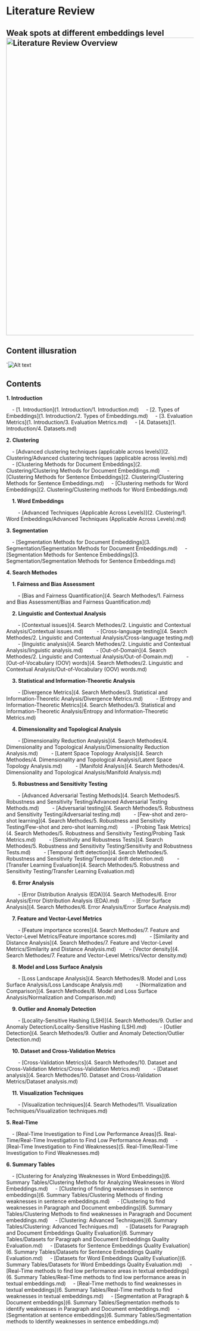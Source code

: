 # Literature Review

## Weak spots at different embeddings level<img title="" src="file:///home/z/Documents/DK_2025/Literature_Review/diagram.svg" alt="Literature Review Overview" width="800">

## 

## Content illusration

`![Alt text](https://github.com/Ziv2/EmbeddingDiagnostics/blob/master/diagram.svg)

## Contents

**1. Introduction**

&nbsp;&nbsp;&nbsp;&nbsp;- [1. Introduction](1. Introduction/1. Introduction.md)
&nbsp;&nbsp;&nbsp;&nbsp;- [2. Types of Embeddings](1. Introduction/2. Types of Embeddings.md)
&nbsp;&nbsp;&nbsp;&nbsp;- [3. Evaluation Metrics](1. Introduction/3. Evaluation Metrics.md)
&nbsp;&nbsp;&nbsp;&nbsp;- [4. Datasets](1. Introduction/4. Datasets.md)

**2. Clustering**

&nbsp;&nbsp;&nbsp;&nbsp;- [Advanced clustering techniques (applicable across levels)](2. Clustering/Advanced clustering techniques (applicable across levels).md)
&nbsp;&nbsp;&nbsp;&nbsp;- [Clustering Methods for Document Embeddings](2. Clustering/Clustering Methods for Document Embeddings.md)
&nbsp;&nbsp;&nbsp;&nbsp;- [Clustering Methods for Sentence Embeddings](2. Clustering/Clustering Methods for Sentence Embeddings.md)
&nbsp;&nbsp;&nbsp;&nbsp;- [Clustering methods for Word Embeddings](2. Clustering/Clustering methods for Word Embeddings.md)

&nbsp;&nbsp;&nbsp;&nbsp;**1. Word Embeddings**

&nbsp;&nbsp;&nbsp;&nbsp;&nbsp;&nbsp;&nbsp;&nbsp;- [Advanced Techniques (Applicable Across Levels)](2. Clustering/1. Word Embeddings/Advanced Techniques (Applicable Across Levels).md)

**3. Segmentation**

&nbsp;&nbsp;&nbsp;&nbsp;- [Segmentation Methods for Document Embeddings](3. Segmentation/Segmentation Methods for Document Embeddings.md)
&nbsp;&nbsp;&nbsp;&nbsp;- [Segmentation Methods for Sentence Embeddings](3. Segmentation/Segmentation Methods for Sentence Embeddings.md)

**4. Search Methodes**

&nbsp;&nbsp;&nbsp;&nbsp;**1. Fairness and Bias Assessment**

&nbsp;&nbsp;&nbsp;&nbsp;&nbsp;&nbsp;&nbsp;&nbsp;- [Bias and Fairness Quantification](4. Search Methodes/1. Fairness and Bias Assessment/Bias and Fairness Quantification.md)

&nbsp;&nbsp;&nbsp;&nbsp;**2. Linguistic and Contextual Analysis**

&nbsp;&nbsp;&nbsp;&nbsp;&nbsp;&nbsp;&nbsp;&nbsp;- [Contextual issues](4. Search Methodes/2. Linguistic and Contextual Analysis/Contextual issues.md)
&nbsp;&nbsp;&nbsp;&nbsp;&nbsp;&nbsp;&nbsp;&nbsp;- [Cross-language testing](4. Search Methodes/2. Linguistic and Contextual Analysis/Cross-language testing.md)
&nbsp;&nbsp;&nbsp;&nbsp;&nbsp;&nbsp;&nbsp;&nbsp;- [linguistic analysis](4. Search Methodes/2. Linguistic and Contextual Analysis/linguistic analysis.md)
&nbsp;&nbsp;&nbsp;&nbsp;&nbsp;&nbsp;&nbsp;&nbsp;- [Out-of-Domain](4. Search Methodes/2. Linguistic and Contextual Analysis/Out-of-Domain.md)
&nbsp;&nbsp;&nbsp;&nbsp;&nbsp;&nbsp;&nbsp;&nbsp;- [Out-of-Vocabulary (OOV) words](4. Search Methodes/2. Linguistic and Contextual Analysis/Out-of-Vocabulary (OOV) words.md)

&nbsp;&nbsp;&nbsp;&nbsp;**3. Statistical and Information-Theoretic Analysis**

&nbsp;&nbsp;&nbsp;&nbsp;&nbsp;&nbsp;&nbsp;&nbsp;- [Divergence Metrics](4. Search Methodes/3. Statistical and Information-Theoretic Analysis/Divergence Metrics.md)
&nbsp;&nbsp;&nbsp;&nbsp;&nbsp;&nbsp;&nbsp;&nbsp;- [Entropy and Information-Theoretic Metrics](4. Search Methodes/3. Statistical and Information-Theoretic Analysis/Entropy and Information-Theoretic Metrics.md)

&nbsp;&nbsp;&nbsp;&nbsp;**4. Dimensionality and Topological Analysis**

&nbsp;&nbsp;&nbsp;&nbsp;&nbsp;&nbsp;&nbsp;&nbsp;- [Dimensionality Reduction Analysis](4. Search Methodes/4. Dimensionality and Topological Analysis/Dimensionality Reduction Analysis.md)
&nbsp;&nbsp;&nbsp;&nbsp;&nbsp;&nbsp;&nbsp;&nbsp;- [Latent Space Topology Analysis](4. Search Methodes/4. Dimensionality and Topological Analysis/Latent Space Topology Analysis.md)
&nbsp;&nbsp;&nbsp;&nbsp;&nbsp;&nbsp;&nbsp;&nbsp;- [Manifold Analysis](4. Search Methodes/4. Dimensionality and Topological Analysis/Manifold Analysis.md)

&nbsp;&nbsp;&nbsp;&nbsp;**5. Robustness and Sensitivity Testing**

&nbsp;&nbsp;&nbsp;&nbsp;&nbsp;&nbsp;&nbsp;&nbsp;- [Advanced Adversarial Testing Methods](4. Search Methodes/5. Robustness and Sensitivity Testing/Advanced Adversarial Testing Methods.md)
&nbsp;&nbsp;&nbsp;&nbsp;&nbsp;&nbsp;&nbsp;&nbsp;- [Adversarial testing](4. Search Methodes/5. Robustness and Sensitivity Testing/Adversarial testing.md)
&nbsp;&nbsp;&nbsp;&nbsp;&nbsp;&nbsp;&nbsp;&nbsp;- [Few-shot and zero-shot learning](4. Search Methodes/5. Robustness and Sensitivity Testing/Few-shot and zero-shot learning.md)
&nbsp;&nbsp;&nbsp;&nbsp;&nbsp;&nbsp;&nbsp;&nbsp;- [Probing Task Metrics](4. Search Methodes/5. Robustness and Sensitivity Testing/Probing Task Metrics.md)
&nbsp;&nbsp;&nbsp;&nbsp;&nbsp;&nbsp;&nbsp;&nbsp;- [Sensitivity and Robustness Tests](4. Search Methodes/5. Robustness and Sensitivity Testing/Sensitivity and Robustness Tests.md)
&nbsp;&nbsp;&nbsp;&nbsp;&nbsp;&nbsp;&nbsp;&nbsp;- [Temporal drift detection](4. Search Methodes/5. Robustness and Sensitivity Testing/Temporal drift detection.md)
&nbsp;&nbsp;&nbsp;&nbsp;&nbsp;&nbsp;&nbsp;&nbsp;- [Transfer Learning Evaluation](4. Search Methodes/5. Robustness and Sensitivity Testing/Transfer Learning Evaluation.md)

&nbsp;&nbsp;&nbsp;&nbsp;**6. Error Analysis**

&nbsp;&nbsp;&nbsp;&nbsp;&nbsp;&nbsp;&nbsp;&nbsp;- [Error Distribution Analysis (EDA)](4. Search Methodes/6. Error Analysis/Error Distribution Analysis (EDA).md)
&nbsp;&nbsp;&nbsp;&nbsp;&nbsp;&nbsp;&nbsp;&nbsp;- [Error Surface Analysis](4. Search Methodes/6. Error Analysis/Error Surface Analysis.md)

&nbsp;&nbsp;&nbsp;&nbsp;**7. Feature and Vector-Level Metrics**

&nbsp;&nbsp;&nbsp;&nbsp;&nbsp;&nbsp;&nbsp;&nbsp;- [Feature importance scores](4. Search Methodes/7. Feature and Vector-Level Metrics/Feature importance scores.md)
&nbsp;&nbsp;&nbsp;&nbsp;&nbsp;&nbsp;&nbsp;&nbsp;- [Similarity and Distance Analysis](4. Search Methodes/7. Feature and Vector-Level Metrics/Similarity and Distance Analysis.md)
&nbsp;&nbsp;&nbsp;&nbsp;&nbsp;&nbsp;&nbsp;&nbsp;- [Vector density](4. Search Methodes/7. Feature and Vector-Level Metrics/Vector density.md)

&nbsp;&nbsp;&nbsp;&nbsp;**8. Model and Loss Surface Analysis**

&nbsp;&nbsp;&nbsp;&nbsp;&nbsp;&nbsp;&nbsp;&nbsp;- [Loss Landscape Analysis](4. Search Methodes/8. Model and Loss Surface Analysis/Loss Landscape Analysis.md)
&nbsp;&nbsp;&nbsp;&nbsp;&nbsp;&nbsp;&nbsp;&nbsp;- [Normalization and Comparison](4. Search Methodes/8. Model and Loss Surface Analysis/Normalization and Comparison.md)

&nbsp;&nbsp;&nbsp;&nbsp;**9. Outlier and Anomaly Detection**

&nbsp;&nbsp;&nbsp;&nbsp;&nbsp;&nbsp;&nbsp;&nbsp;- [Locality-Sensitive Hashing (LSH)](4. Search Methodes/9. Outlier and Anomaly Detection/Locality-Sensitive Hashing (LSH).md)
&nbsp;&nbsp;&nbsp;&nbsp;&nbsp;&nbsp;&nbsp;&nbsp;- [Outlier Detection](4. Search Methodes/9. Outlier and Anomaly Detection/Outlier Detection.md)

&nbsp;&nbsp;&nbsp;&nbsp;**10. Dataset and Cross-Validation Metrics**

&nbsp;&nbsp;&nbsp;&nbsp;&nbsp;&nbsp;&nbsp;&nbsp;- [Cross-Validation Metrics](4. Search Methodes/10. Dataset and Cross-Validation Metrics/Cross-Validation Metrics.md)
&nbsp;&nbsp;&nbsp;&nbsp;&nbsp;&nbsp;&nbsp;&nbsp;- [Dataset analysis](4. Search Methodes/10. Dataset and Cross-Validation Metrics/Dataset analysis.md)

&nbsp;&nbsp;&nbsp;&nbsp;**11. Visualization Techniques**

&nbsp;&nbsp;&nbsp;&nbsp;&nbsp;&nbsp;&nbsp;&nbsp;- [Visualization techniques](4. Search Methodes/11. Visualization Techniques/Visualization techniques.md)

**5. Real-Time**

&nbsp;&nbsp;&nbsp;&nbsp;- [Real-Time Investigation to Find Low Performance Areas](5. Real-Time/Real-Time Investigation to Find Low Performance Areas.md)
&nbsp;&nbsp;&nbsp;&nbsp;- [Real-Time Investigation to Find Weaknesses](5. Real-Time/Real-Time Investigation to Find Weaknesses.md)

**6. Summary Tables**

&nbsp;&nbsp;&nbsp;&nbsp;- [Clustering for Analyzing Weaknesses in Word Embeddings](6. Summary Tables/Clustering Methods for Analyzing Weaknesses in Word Embeddings.md)
&nbsp;&nbsp;&nbsp;&nbsp;- [Clustering of finding weaknesses in sentence embeddings](6. Summary Tables/Clustering Methods of finding weaknesses in sentence embeddings.md)
&nbsp;&nbsp;&nbsp;&nbsp;- [Clustering to find weaknesses in Paragraph and Document embeddings](6. Summary Tables/Clustering Methods to find weaknesses in Paragraph and Document embeddings.md)
&nbsp;&nbsp;&nbsp;&nbsp;- [Clustering: Advanced Techniques](6. Summary Tables/Clustering: Advanced Techniques.md)
&nbsp;&nbsp;&nbsp;&nbsp;- [Datasets for Paragraph and Document Embeddings Quality Evaluation](6. Summary Tables/Datasets for Paragraph and Document Embeddings Quality Evaluation.md)
&nbsp;&nbsp;&nbsp;&nbsp;- [Datasets for Sentence Embeddings Quality Evaluation](6. Summary Tables/Datasets for Sentence Embeddings Quality Evaluation.md)
&nbsp;&nbsp;&nbsp;&nbsp;- [Datasets for Word Embeddings Quality Evaluation](6. Summary Tables/Datasets for Word Embeddings Quality Evaluation.md)
&nbsp;&nbsp;&nbsp;&nbsp;- [Real-Time methods to find low performance areas in textual embeddings](6. Summary Tables/Real-Time methods to find low performance areas in textual embeddings.md)
&nbsp;&nbsp;&nbsp;&nbsp;- [Real-Time methods to find weaknesses in textual embeddings](6. Summary Tables/Real-Time methods to find weaknesses in textual embeddings.md)
&nbsp;&nbsp;&nbsp;&nbsp;- [Segmentation at Paragraph & Document embeddings](6. Summary Tables/Segmentation methods to identify weaknesses in Paragraph and Document embeddings.md)
&nbsp;&nbsp;&nbsp;&nbsp;- [Segmentation at sentence embeddings](6. Summary Tables/Segmentation methods to Identify weaknesses in sentence embeddings.md)

